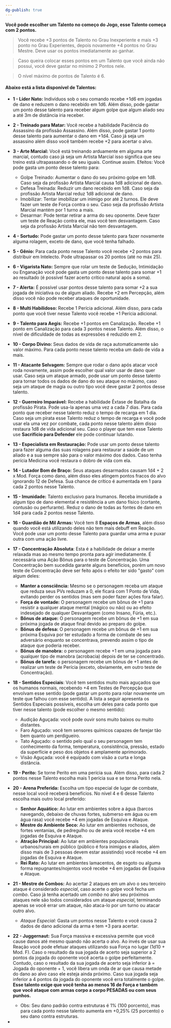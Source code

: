 ```yaml
---
dg-publish: true
---
```



**Você pode escolher um Talento no começo do Jogo, esse Talento começa com 2 pontos.**

>Você recebe +3 pontos de Talento no Grau Inexperiente e mais +3 ponto no Grau Experientes, depois novamente +4 pontos no Grau Mestre. Deve usar os pontos imediatamente ao ganhar.

>Caso queira colocar esses pontos em um Talento que você ainda não possui, você deve gastar no mínimo 2 Pontos nele.

>O nível máximo de pontos de Talento é 6.

#### Abaixo está a lista disponível de Talentos:

- **1 - Líder Nato:** Indivíduos sob o seu comando recebe +1d6 em jogadas de dano e reduzem o dano recebido em 1d6. Além disso, pode gastar um ponto desse talento para receber algum golpe que algum aliado seu a até 3m de distância iria receber.
	
- **2 - Treinado para Matar:** Você recebe a habilidade Paciência do Assassino da profissão Assassino. Além disso, pode gastar 1 ponto desse talento para aumentar o dano em +1d4. Caso já seja um assassino além disso você também recebe +2 para acertar o alvo.
	
- **3 - Arte Marcial:** Você está treinando arduamente em alguma arte marcial, contudo caso já seja um Artista Marcial isso significa que seu treino está ultrapassando o de seu iguais. Continue assim. Efeitos: Você pode gasta um ponto desse talento para:
	- Golpe Treinado: Aumentar o dano do seu próximo golpe em 1d8. Caso seja da profissão Artista Marcial causa 1d8 adicional de dano.
	- Defesa Treinada: Reduzir um dano recebido em 1d8. Caso seja da profissão Artista Marcial reduz 1d8 adicional de dano.
	- Imobilizar: Tentar imobilizar um inimigo por até 2 turnos. Ele deve fazer um teste de Força contra o seu. Caso seja da profissão Artista Marcial mantém por 1 turno a mais.
	- Desarmar: Pode tentar retirar a arma do seu oponente. Deve fazer um teste de Reação contra ele, mas você tem desvantagem. Caso seja da profissão Artista Marcial não tem desvantagem.
	
- **4 - Sortudo:** Pode gastar um ponto desse talento para fazer novamente alguma rolagem, exceto de dano, que você tenha falhado.
	
- **5 - Gênio:** Para cada ponto nesse Talento você recebe +2 pontos para distribuir em Intelecto. Pode ultrapassar os 20 pontos (até no máx 25).
	
- **6 - Vigarista Nato:** Sempre que rolar um teste de Sedução, Intimidação ou Enganação você pode gasta um ponto desse talento para somar +1 ao resultado (é possível fazer acerto crítico natural após a soma).
	
- **7 - Alerta:** É possível usar pontos desse talento para somar +2 a sua jogada de iniciativa ou de algum aliado. Recebe +2 em Percepção, além disso você não pode receber ataques de oportunidade.
	
- **8 - Multi Habilidoso:** Recebe 1 Perícia adicional. Além disso, para cada ponto que você tiver nesse Talento você recebe +1 Perícia adicional.
	
- **9 - Talento para Aegis:** Recebe +1 pontos em Canalização. Recebe +1 ponto em Canalização para cada 3 pontos nesse Talento. Além disso, o nível de dificuldade de todas as expressões é reduzido em 2. 
	
- **10 - Corpo Divino:** Seus dados de vida de raça automaticamente são valor máximo. Para cada ponto nesse talento receba um dado de vida a mais.
	
- **11 - Atacante Selvagem:** Sempre que rodar o dano após atacar você roda novamente, assim pode escolher qual valor usar de dano quer usar. Caso seja um ataque armado, pode usar um ponto desse talento para tornar todos os dados de dano do seu ataque no máximo, caso seja um ataque de magia ou outro tipo você deve gastar 2 pontos desse talento.
	
- **12 - Guerreiro Imparável:** Recebe a habilidade Êxtase de Batalha da profissão Pirata. Pode usa-la apenas uma vez a cada 7 dias. Para cada ponto que receber nesse talento reduz o tempo de recarga em 1 dia. Caso seja um pirata esse Talento reduz o tempo de recarga e você pode usar ela uma vez por combate, cada ponto nesse talento além disso restaura 1d8 de vida adicional seu. Caso o player que tem esse Talento use **Sacrifício para Defender** ele pode continuar lutando.
	
- **13 - Especialista em Restauração:** Pode usar um ponto desse talento para fazer alguma das suas rolagens para restaurar a saúde de um aliado e a sua sempre são para o valor máximo dos dados. Caso tenha perícia Medicina você restaura o dobro de vida com ela.
	
- **14 - Lutador Bom de Braço:** Seus ataques desarmados causam 1d4 + 2 x Mod. Força como dano, além disso eles atingem pontos fracos do alvo ignorando 12 de Defesa. Sua chance de crítico é aumentada em 1 para cada 2 pontos nesse Talento.
	
- **15 - Imunidade:** Talento exclusivo para Inumanos. Receba imunidade a algum tipo de dano elemental e resistência a um dano físico (cortante, contusão ou perfurante). Reduz o dano de todas as fontes de dano em 1d4 para cada 2 pontos nesse Talento.
	
- **16 - Guardião de Mil Armas:** Você tem 8 **Espaços de Armas**, além disso quando você está utilizando deles não tem mais debuff em Reação. Você pode usar um ponto desse Talento para guardar uma arma e puxar outra com uma ação livre.
	
- **17 - Concentração Absoluta**: Esta é a habilidade de deixar a mente relaxada mas ao mesmo tempo pronta para agir imediatamente. É necessária uma Ação Bônus para o teste de Concentração. Uma Concentração bem sucedida garante alguns benefícios, porém um novo teste de Concentração deve ser feito após o efeito ter sido "gasto" com algum deles: 
	- **Manter a consciência:** Mesmo se o personagem receba um ataque que reduza seus PVs reduzam a 0, ele ficará com 1 Ponto de Vida, evitando perder os sentidos (mas sem poder fazer ações fora falar). 
	- **Força de vontade:** O personagem recebe um bônus de +1 para resistir a qualquer ataque mental (mágico ou não) ou ao efeito indesejado de qualquer Desvantagem (como Insano, Fúria, etc.). 
	- **Bônus de ataque:** O personagem recebe um bônus de +1 em sua próxima jogada de ataque final devido ao preparo do golpe. 
	- **Bônus de defesa:** O personagem recebe um bônus de +1 em sua próxima Esquiva por ter estudado a forma de combate de seu adversário enquanto se concentrava, prevendo assim o tipo de ataque que poderia receber. 
	- **Bônus de manobra:** o personagem recebe +1 em uma jogada para qualquer tipo de manobra (acrobacia) depois de ter se concentrado. 
	- **Bônus de tarefa:** o personagem recebe um bônus de +1 antes de realizar um teste de Perícia (exceto, obviamente, em outro teste de Concentração).
	
- **18 - Sentidos Especiais**: Você tem sentidos muito mais aguçados que os humanos normais, recebendo +4 em Testes de Percepção que envolvam esse sentido (pode gastar um ponto para rolar novamente um teste que falhou com esse sentido). A lista a seguir apresenta os Sentidos Especiais possíveis, escolha um deles para cada ponto que tiver nesse talento (pode escolher o mesmo sentido):
	
	- Audição Aguçada: você pode ouvir sons muito baixos ou muito distantes.
	- Faro Aguçado: você tem sensores químicos capazes de farejar tão bem quanto um perdigueiro.
	- Tato Aguçado: o sentido pelo qual o seu personagem tem conhecimento da forma, temperatura, consistência, pressão, estado da superfície e peso dos objetos é amplamente aprimorado.
	- Visão Aguçada: você é equipado com visão a curta e longa distância.
	
- **19 - Perito:** Se torne Perito em uma perícia sua. Além disso, para cada 2 pontos nesse Talento escolha mais 1 perícia sua e se torna Perito nela.
	
- **20 - Arena Preferida:** Escolha um tipo especial de lugar de combate, nesse local você receberá benefícios. No nível 4 e 6 desse Talento escolha mais outro local preferido:
	
	- **Senhor Aquático:** Ao lutar em ambientes sobre a água (barcos navegando, debaixo de chuvas fortes, submerso em água ou em água rasa) você recebe +4 em jogadas de Esquiva e Ataque.
	- **Mestre do Ambiente Seco:** Ao lutar em ambientes rochosos, de fortes ventanias, de pedregulho ou de areia você recebe +4 em jogadas de Esquiva e Ataque.
	- **Atração Principal:** Ao lutar em ambientes populacionais urbanos/rurais em público (público é fora inimigos e aliados, além disso mais de 3 pessoas devem estar assistindo) você recebe +4 em jogadas de Esquiva e Ataque.
	- **Rei Rato:** Ao lutar em ambientes lamacentos, de esgoto ou alguma forma repugnantes/nojentos você recebe +4 em jogadas de Esquiva e Ataque.
	
- **21 - Mestre de Combos:** Ao acertar 2 ataques em um alvo o seu terceiro ataque é considerado *especial*, caso acerte o golpe você fecha um *combo*. Caso já tenha acertado um *combo* no alvo seu próximos ataques nele são todos considerados um ataque *especial*, terminando apenas se você errar um ataque, não ataca-lo por um turno ou atacar outro alvo.
	
	- *Ataque Especial:* Gasta um pontos nesse Talento e você causa 2 dados de dano adicional da arma e tem +3 para acertar.
	
- **22 - Juggernaut:** Sua Força massiva e excessiva permite que você cause danos até mesmo quando não acerta o alvo. Ao invés de usar sua Reação você pode efetuar ataques utilizando sua Força no lugar (1d10 + Mod. F). Caso o resultado da sua jogada de acerto seja superior a 2 pontos da jogada do oponente você acerta o golpe perfeitamente. Contudo, caso o resultado da sua jogada de acerto seja inferior à = Jogada do oponente + 1, você libera um onda de ar que causa metade do dano ao alvo caso ele esteja ainda próximo. Caso sua jogada seja inferior a 4 pontos da jogada do oponente você erra totalmente o golpe. **Esse talento exige que você tenha ao menos 16 de Força e também que você ataque com armas corpo a corpo PESADAS ou com seus punhos.**
	- Obs: Seu dano padrão contra estruturas é 1% (100 porcento), mas para cada ponto nesse talento aumenta em +0,25% (25 porcento) o seu dano contra estruturas.
	
- 